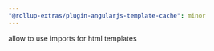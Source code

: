 ```yaml
---
"@rollup-extras/plugin-angularjs-template-cache": minor
---
```


allow to use imports for html templates

